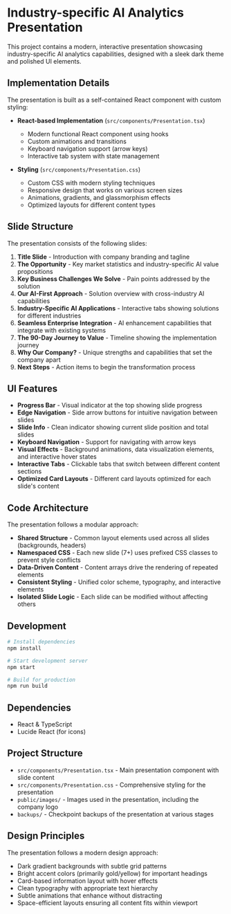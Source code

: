 # Industry-specific AI Analytics Presentation

This project contains a modern, interactive presentation showcasing industry-specific AI analytics capabilities, designed with a sleek dark theme and polished UI elements.

## Implementation Details

The presentation is built as a self-contained React component with custom styling:

- **React-based Implementation** (`src/components/Presentation.tsx`)
  - Modern functional React component using hooks
  - Custom animations and transitions
  - Keyboard navigation support (arrow keys)
  - Interactive tab system with state management

- **Styling** (`src/components/Presentation.css`)
  - Custom CSS with modern styling techniques
  - Responsive design that works on various screen sizes
  - Animations, gradients, and glassmorphism effects
  - Optimized layouts for different content types

## Slide Structure

The presentation consists of the following slides:

1. **Title Slide** - Introduction with company branding and tagline
2. **The Opportunity** - Key market statistics and industry-specific AI value propositions
3. **Key Business Challenges We Solve** - Pain points addressed by the solution
4. **Our AI-First Approach** - Solution overview with cross-industry AI capabilities
5. **Industry-Specific AI Applications** - Interactive tabs showing solutions for different industries
6. **Seamless Enterprise Integration** - AI enhancement capabilities that integrate with existing systems
7. **The 90-Day Journey to Value** - Timeline showing the implementation journey
8. **Why Our Company?** - Unique strengths and capabilities that set the company apart
9. **Next Steps** - Action items to begin the transformation process

## UI Features

- **Progress Bar** - Visual indicator at the top showing slide progress
- **Edge Navigation** - Side arrow buttons for intuitive navigation between slides
- **Slide Info** - Clean indicator showing current slide position and total slides
- **Keyboard Navigation** - Support for navigating with arrow keys
- **Visual Effects** - Background animations, data visualization elements, and interactive hover states
- **Interactive Tabs** - Clickable tabs that switch between different content sections
- **Optimized Card Layouts** - Different card layouts optimized for each slide's content

## Code Architecture

The presentation follows a modular approach:

- **Shared Structure** - Common layout elements used across all slides (backgrounds, headers)
- **Namespaced CSS** - Each new slide (7+) uses prefixed CSS classes to prevent style conflicts
- **Data-Driven Content** - Content arrays drive the rendering of repeated elements
- **Consistent Styling** - Unified color scheme, typography, and interactive elements
- **Isolated Slide Logic** - Each slide can be modified without affecting others

## Development

```bash
# Install dependencies
npm install

# Start development server
npm start

# Build for production
npm run build
```

## Dependencies

- React & TypeScript
- Lucide React (for icons)

## Project Structure

- `src/components/Presentation.tsx` - Main presentation component with slide content
- `src/components/Presentation.css` - Comprehensive styling for the presentation
- `public/images/` - Images used in the presentation, including the company logo
- `backups/` - Checkpoint backups of the presentation at various stages

## Design Principles

The presentation follows a modern design approach:
- Dark gradient backgrounds with subtle grid patterns
- Bright accent colors (primarily gold/yellow) for important headings
- Card-based information layout with hover effects
- Clean typography with appropriate text hierarchy
- Subtle animations that enhance without distracting
- Space-efficient layouts ensuring all content fits within viewport
